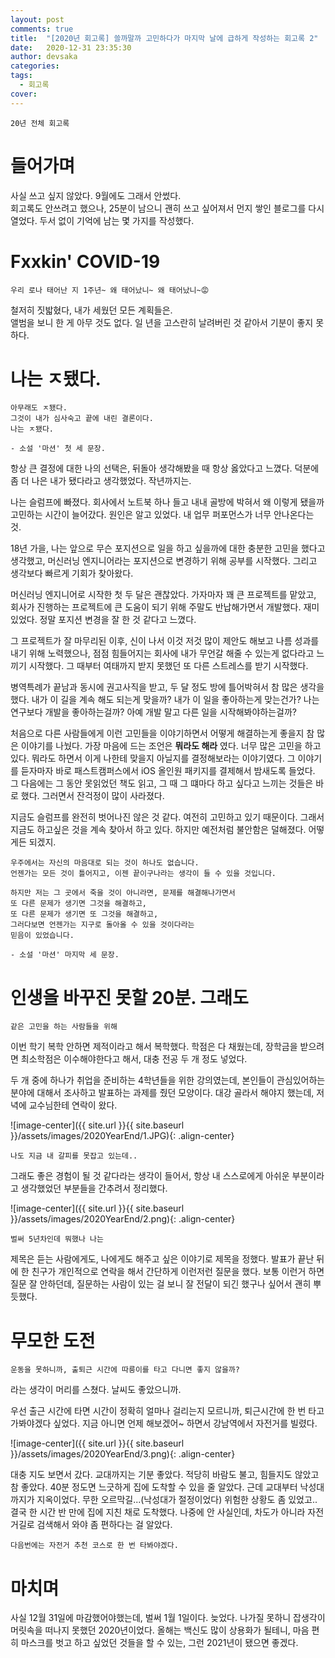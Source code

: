 ```yaml
---
layout: post
comments: true
title:  "[2020년 회고록] 쓸까말까 고민하다가 마지막 날에 급하게 작성하는 회고록 2"
date:   2020-12-31 23:35:30
author: devsaka
categories:
tags:
  - 회고록
cover:
---
```


```
20년 전체 회고록
```

# 들어가며

사실 쓰고 싶지 않았다. 9월에도 그래서 안썼다.<br>회고록도 안쓰려고 했으나, 25분이 남으니 괜히 쓰고 싶어져서 먼지 쌓인 블로그를 다시 열었다. 두서 없이 기억에 남는 몇 가지를 작성했다.

# Fxxkin' COVID-19
```
우리 로나 태어난 지 1주년~ 왜 태어났니~ 왜 태어났니~😡
```
철저히 짓밟혔다, 내가 세웠던 모든 계획들은.<br>앨범을 보니 한 게 아무 것도 없다. 일 년을 고스란히 날려버린 것 같아서 기분이 좋지 못하다.

# 나는 ㅈ됐다. 
```
아무래도 ㅈ됐다. 
그것이 내가 심사숙고 끝에 내린 결론이다. 
나는 ㅈ됐다.

- 소설 '마션' 첫 세 문장.
```
항상 큰 결정에 대한 나의 선택은, 뒤돌아 생각해봤을 때 항상 옳았다고 느꼈다. 덕분에 좀 더 나은 내가 됐다라고 생각했었다.
작년까지는.

나는 슬럼프에 빠졌다. 회사에서 노트북 하나 들고 내내 골방에 박혀서 왜 이렇게 됐을까 고민하는 시간이 늘어갔다. 원인은 알고 있었다. 내 업무 퍼포먼스가 너무 안나온다는 것.

18년 가을, 나는 앞으로 무슨 포지션으로 일을 하고 싶을까에 대한 충분한 고민을 했다고 생각했고, 머신러닝 엔지니어라는 포지션으로 변경하기 위해 공부를 시작했다. 그리고 생각보다 빠르게 기회가 찾아왔다. 

머신러닝 엔지니어로 시작한 첫 두 달은 괜찮았다. 가자마자 꽤 큰 프로젝트를 맡았고, 회사가 진행하는 프로젝트에 큰 도움이 되기 위해 주말도 반납해가면서 개발했다. 재미있었다. 정말 포지션 변경을 잘 한 것 같다고 느꼈다.

그 프로젝트가 잘 마무리된 이후, 신이 나서 이것 저것 많이 제안도 해보고 나름 성과를 내기 위해 노력했으나, 점점 힘들어지는 회사에 내가 무언갈 해줄 수 있는게 없다라고 느끼기 시작했다. 그 때부터 여태까지 받지 못했던 또 다른 스트레스를 받기 시작했다. 

병역특례가 끝남과 동시에 권고사직을 받고, 두 달 정도 방에 틀어박혀서 참 많은 생각을 했다. 내가 이 길을 계속 해도 되는게 맞을까? 내가 이 일을 좋아하는게 맞는건가? 나는 연구보다 개발을 좋아하는걸까? 아예 개발 말고 다른 일을 시작해봐야하는걸까? 

처음으로 다른 사람들에게 이런 고민들을 이야기하면서 어떻게 해결하는게 좋을지 참 많은 이야기를 나눴다. 가장 마음에 드는 조언은 **뭐라도 해라** 였다. 너무 많은 고민을 하고 있다. 뭐라도 하면서 이게 나한테 맞을지 아닐지를 결정해보라는 이야기였다. 그 이야기를 듣자마자 바로 패스트캠퍼스에서 iOS 올인원 패키지를 결제해서 밤새도록 들었다. 그 다음에는 그 동안 못읽었던 책도 읽고, 그 때 그 떄마다 하고 싶다고 느끼는 것들은 바로 했다. 그러면서 잔걱정이 많이 사라졌다.

지금도 슬럼프를 완전히 벗어나진 않은 것 같다. 여전히 고민하고 있기 때문이다. 그래서 지금도 하고싶은 것을 계속 찾아서 하고 있다. 하지만 예전처럼 불안함은 덜해졌다. 어떻게든 되겠지.

```
우주에서는 자신의 마음대로 되는 것이 하나도 없습니다.
언젠가는 모든 것이 틀어지고, 이젠 끝이구나라는 생각이 들 수 있을 것입니다.

하지만 저는 그 곳에서 죽을 것이 아니라면, 문제를 해결해나가면서
또 다른 문제가 생기면 그것을 해결하고,
또 다른 문제가 생기면 또 그것을 해결하고,
그러다보면 언젠가는 지구로 돌아올 수 있을 것이다라는
믿음이 있었습니다.

- 소설 '마션' 마지막 세 문장.
```

# 인생을 바꾸진 못할 20분. 그래도
```
같은 고민을 하는 사람들을 위해
```
이번 학기 복학 안하면 제적이라고 해서 복학했다. 학점은 다 채웠는데, 장학금을 받으려면 최소학점은 이수해야한다고 해서, 대충 전공 두 개 정도 넣었다.

두 개 중에 하나가 취업을 준비하는 4학년들을 위한 강의였는데, 본인들이 관심있어하는 분야에 대해서 조사하고 발표하는 과제를 줬던 모양이다. 대강 골라서 해야지 했는데, 저녁에 교수님한테 연락이 왔다.

![image-center]({{ site.url }}{{ site.baseurl }}/assets/images/2020YearEnd/1.JPG){: .align-center}

```
나도 지금 내 갈피를 못잡고 있는데..
```

그래도 좋은 경험이 될 것 같다라는 생각이 들어서, 항상 내 스스로에게 아쉬운 부분이라고 생각했었던 부분들을 간추려서 정리했다. 

![image-center]({{ site.url }}{{ site.baseurl }}/assets/images/2020YearEnd/2.png){: .align-center}

```
벌써 5년차인데 뭐했나 나는
```

제목은 듣는 사람에게도, 나에게도 해주고 싶은 이야기로 제목을 정했다. 발표가 끝난 뒤에 한 친구가 개인적으로 연락을 해서 간단하게 이런저런 질문을 했다. 보통 이런거 하면 질문 잘 안하던데, 질문하는 사람이 있는 걸 보니 잘 전달이 되긴 했구나 싶어서 괜히 뿌듯했다.

# 무모한 도전
```
운동을 못하니까, 출퇴근 시간에 따릉이를 타고 다니면 좋지 않을까?
```
라는 생각이 머리를 스쳤다. 날씨도 좋았으니까. 

우선 출근 시간에 타면 시간이 정확히 얼마나 걸리는지 모르니까, 퇴근시간에 한 번 타고 가봐야겠다 싶었다. 지금 아니면 언제 해보겠어~ 하면서 강남역에서 자전거를 빌렸다. 

![image-center]({{ site.url }}{{ site.baseurl }}/assets/images/2020YearEnd/3.png){: .align-center}

대충 지도 보면서 갔다. 교대까지는 기분 좋았다. 적당히 바람도 불고, 힘들지도 않았고 참 좋았다. 40분 정도면 느긋하게 집에 도착할 수 있을 줄 알았다. 근데 교대부터 낙성대까지가 지옥이었다. 무한 오르막길...(낙성대가 절정이었다) 위험한 상황도 좀 있었고.. 결국 한 시간 반 만에 집에 지친 채로 도착했다. 나중에 안 사실인데, 차도가 아니라 자전거길로 검색해서 와야 좀 편하다는 걸 알았다.

```
다음번에는 자전거 추천 코스로 한 번 타봐야겠다.
```

# 마치며
사실 12월 31일에 마감했어야했는데, 벌써 1월 1일이다. 늦었다. 나가질 못하니 잡생각이 머릿속을 떠나지 못했던 2020년이었다. 올해는 백신도 많이 상용화가 될테니, 마음 편히 마스크를 벗고 하고 싶었던 것들을 할 수 있는, 그런 2021년이 됐으면 좋겠다.